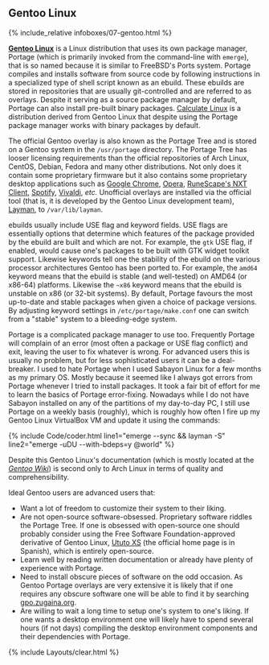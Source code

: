 ## Gentoo Linux
{% include_relative infoboxes/07-gentoo.html %}

[**Gentoo Linux**](https://www.gentoo.org/) is a Linux distribution that uses its own package manager, Portage (which is primarily invoked from the command-line with `emerge`), that is so named because it is similar to FreeBSD's Ports system. Portage compiles and installs software from source code by following instructions in a specialized type of shell script known as an ebuild. These ebuilds are stored in repositories that are usually git-controlled and are referred to as overlays. Despite it serving as a source package manager by default, Portage can also install pre-built binary packages. [Calculate Linux](http://www.calculate-linux.org/) is a distribution derived from Gentoo Linux that despite using the Portage package manager works with binary packages by default.

The official Gentoo overlay is also known as the Portage Tree and is stored on a Gentoo system in the `/usr/portage` directory. The Portage Tree has looser licensing requirements than the official repositories of Arch Linux, CentOS, Debian, Fedora and many other distributions. Not only does it contain some proprietary firmware but it also contains some proprietary desktop applications such as [Google Chrome](https://packages.gentoo.org/packages/www-client/google-chrome), [Opera](https://packages.gentoo.org/packages/www-client/opera), [RuneScape's NXT Client](https://packages.gentoo.org/packages/games-rpg/runescape-launcher), [Spotify](https://packages.gentoo.org/packages/media-sound/spotify), [Vivaldi](https://packages.gentoo.org/packages/www-client/vivaldi), *etc.* Unofficial overlays are installed via the official tool (that is, it is developed by the Gentoo Linux development team), [Layman](https://wiki.gentoo.org/wiki/Layman), to `/var/lib/layman`.

ebuilds usually include USE flag and keyword fields. USE flags are essentially options that determine which features of the package provided by the ebuild are built and which are not. For example, the `gtk` USE flag, if enabled, would cause one's packages to be built with GTK widget toolkit support. Likewise keywords tell one the stability of the ebuild on the various processor architectures Gentoo has been ported to. For example, the `amd64` keyword means that the ebuild is stable (and well-tested) on AMD64 (or x86-64) platforms. Likewise the `~x86` keyword means that the ebuild is unstable on x86 (or 32-bit systems). By default, Portage favours the most up-to-date and stable packages when given a choice of package versions. By adjusting keyword settings in `/etc/portage/make.conf` one can switch from a "stable" system to a bleeding-edge system. 

Portage is a complicated package manager to use too. Frequently Portage will complain of an error (most often a package or USE flag conflict) and exit, leaving the user to fix whatever is wrong. For advanced users this is usually no problem, but for less sophisticated users it can be a deal-breaker. I used to hate Portage when I used Sabayon Linux for a few months as my primary OS. Mostly because it seemed like I always got errors from Portage whenever I tried to install packages. It took a fair bit of effort for me to learn the basics of Portage error-fixing. Nowadays while I do not have Sabayon installed on any of the partitions of my day-to-day PC, I still use Portage on a weekly basis (roughly), which is roughly how often I fire up my Gentoo Linux VirtualBox VM and update it using the commands:

{% include Code/coder.html line1="emerge --sync && layman -S" line2="emerge -uDU --with-bdeps=y @world" %}

Despite this Gentoo Linux's documentation (which is mostly located at the [*Gentoo Wiki*](https://wiki.gentoo.org/wiki/Main_Page)) is second only to Arch Linux in terms of quality and comprehensibility.

Ideal Gentoo users are advanced users that:
* Want a lot of freedom to customize their system to their liking.
* Are not open-source software-obsessed. Proprietary software riddles the Portage Tree. If one is obsessed with open-source one should probably consider using the Free Software Foundation-approved derivative of Gentoo Linux, [Ututo XS](http://www.ututo.org/) (the official home page is in Spanish), which is entirely open-source. 
* Learn well by reading written documentation or already have plenty of experience with Portage.
* Need to install obscure pieces of software on the odd occasion. As Gentoo Portage overlays are very extensive it is likely that if one requires any obscure software one will be able to find it by searching [gpo.zugaina.org](http://gpo.zugaina.org/).
* Are willing to wait a long time to setup one's system to one's liking. If one wants a desktop environment one will likely have to spend several hours (if not days) compiling the desktop environment components and their dependencies with Portage. 

{% include Layouts/clear.html %}
